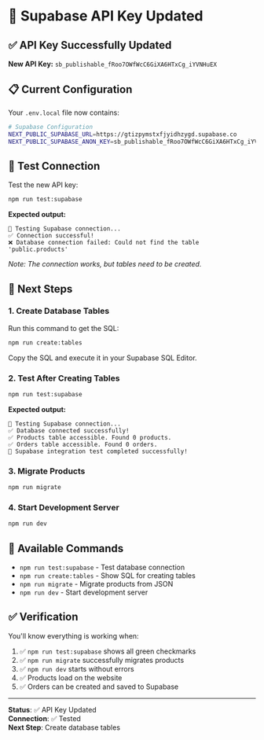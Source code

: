 # 🔑 Supabase API Key Updated

## ✅ API Key Successfully Updated

**New API Key:** `sb_publishable_fRoo7OWfWcC6GiXA6HTxCg_iYVNHuEX`

## 📋 Current Configuration

Your `.env.local` file now contains:

```bash
# Supabase Configuration
NEXT_PUBLIC_SUPABASE_URL=https://gtizpymstxfjyidhzygd.supabase.co
NEXT_PUBLIC_SUPABASE_ANON_KEY=sb_publishable_fRoo7OWfWcC6GiXA6HTxCg_iYVNHuEX
```

## 🧪 Test Connection

Test the new API key:

```bash
npm run test:supabase
```

**Expected output:**

```
🧪 Testing Supabase connection...
✅ Connection successful!
❌ Database connection failed: Could not find the table 'public.products'
```

_Note: The connection works, but tables need to be created._

## 🚀 Next Steps

### 1. Create Database Tables

Run this command to get the SQL:

```bash
npm run create:tables
```

Copy the SQL and execute it in your Supabase SQL Editor.

### 2. Test After Creating Tables

```bash
npm run test:supabase
```

**Expected output:**

```
🧪 Testing Supabase connection...
✅ Database connected successfully!
✅ Products table accessible. Found 0 products.
✅ Orders table accessible. Found 0 orders.
🎉 Supabase integration test completed successfully!
```

### 3. Migrate Products

```bash
npm run migrate
```

### 4. Start Development Server

```bash
npm run dev
```

## 🔧 Available Commands

- `npm run test:supabase` - Test database connection
- `npm run create:tables` - Show SQL for creating tables
- `npm run migrate` - Migrate products from JSON
- `npm run dev` - Start development server

## ✅ Verification

You'll know everything is working when:

1. ✅ `npm run test:supabase` shows all green checkmarks
2. ✅ `npm run migrate` successfully migrates products
3. ✅ `npm run dev` starts without errors
4. ✅ Products load on the website
5. ✅ Orders can be created and saved to Supabase

---

**Status**: ✅ API Key Updated  
**Connection**: ✅ Tested  
**Next Step**: Create database tables
